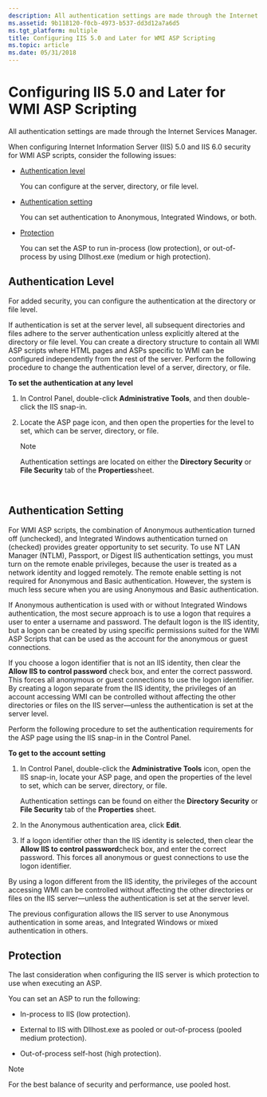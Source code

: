 ```yaml
---
description: All authentication settings are made through the Internet Services Manager.
ms.assetid: 9b118120-f0cb-4973-b537-dd3d12a7a6d5
ms.tgt_platform: multiple
title: Configuring IIS 5.0 and Later for WMI ASP Scripting
ms.topic: article
ms.date: 05/31/2018
---
```


# Configuring IIS 5.0 and Later for WMI ASP Scripting

All authentication settings are made through the Internet Services Manager.

When configuring Internet Information Server (IIS) 5.0 and IIS 6.0 security for WMI ASP scripts, consider the following issues:

-   [Authentication level](#authentication-level)

    You can configure at the server, directory, or file level.

-   [Authentication setting](#authentication-setting)

    You can set authentication to Anonymous, Integrated Windows, or both.

-   [Protection](#protection)

    You can set the ASP to run in-process (low protection), or out-of-process by using Dllhost.exe (medium or high protection).

## Authentication Level

For added security, you can configure the authentication at the directory or file level.

If authentication is set at the server level, all subsequent directories and files adhere to the server authentication unless explicitly altered at the directory or file level. You can create a directory structure to contain all WMI ASP scripts where HTML pages and ASPs specific to WMI can be configured independently from the rest of the server. Perform the following procedure to change the authentication level of a server, directory, or file.

**To set the authentication at any level**

1.  In Control Panel, double-click **Administrative Tools**, and then double-click the IIS snap-in.

2.  Locate the ASP page icon, and then open the properties for the level to set, which can be server, directory, or file.

    > [!Note]  
    > Authentication settings are located on either the **Directory Security** or **File Security** tab of the **Properties**sheet.

     

## Authentication Setting

For WMI ASP scripts, the combination of Anonymous authentication turned off (unchecked), and Integrated Windows authentication turned on (checked) provides greater opportunity to set security. To use NT LAN Manager (NTLM), Passport, or Digest IIS authentication settings, you must turn on the remote enable privileges, because the user is treated as a network identity and logged remotely. The remote enable setting is not required for Anonymous and Basic authentication. However, the system is much less secure when you are using Anonymous and Basic authentication.

If Anonymous authentication is used with or without Integrated Windows authentication, the most secure approach is to use a logon that requires a user to enter a username and password. The default logon is the IIS identity, but a logon can be created by using specific permissions suited for the WMI ASP Scripts that can be used as the account for the anonymous or guest connections.

If you choose a logon identifier that is not an IIS identity, then clear the **Allow IIS to control password** check box, and enter the correct password. This forces all anonymous or guest connections to use the logon identifier. By creating a logon separate from the IIS identity, the privileges of an account accessing WMI can be controlled without affecting the other directories or files on the IIS server—unless the authentication is set at the server level.

Perform the following procedure to set the authentication requirements for the ASP page using the IIS snap-in in the Control Panel.

**To get to the account setting**

1.  In Control Panel, double-click the **Administrative Tools** icon, open the IIS snap-in, locate your ASP page, and open the properties of the level to set, which can be server, directory, or file.

    Authentication settings can be found on either the **Directory Security** or **File Security** tab of the **Properties** sheet.

2.  In the Anonymous authentication area, click **Edit**.

3.  If a logon identifier other than the IIS identity is selected, then clear the **Allow IIS to control password**check box, and enter the correct password. This forces all anonymous or guest connections to use the logon identifier.

By using a logon different from the IIS identity, the privileges of the account accessing WMI can be controlled without affecting the other directories or files on the IIS server—unless the authentication is set at the server level.

The previous configuration allows the IIS server to use Anonymous authentication in some areas, and Integrated Windows or mixed authentication in others.

## Protection

The last consideration when configuring the IIS server is which protection to use when executing an ASP.

You can set an ASP to run the following:

-   In-process to IIS (low protection).

-   External to IIS with Dllhost.exe as pooled or out-of-process (pooled medium protection).

-   Out-of-process self-host (high protection).

> [!Note]  
> For the best balance of security and performance, use pooled host.

 

 

 




